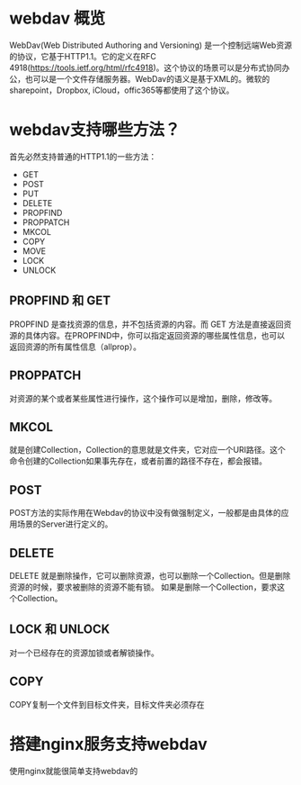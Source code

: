 # webdav 概览

WebDav(Web Distributed Authoring and Versioning) 是一个控制远端Web资源的协议，它基于HTTP1.1。它的定义在RFC 4918(https://tools.ietf.org/html/rfc4918)。这个协议的场景可以是分布式协同办公，也可以是一个文件存储服务器。WebDav的语义是基于XML的。微软的sharepoint，Dropbox, iCloud，offic365等都使用了这个协议。

# webdav支持哪些方法？

首先必然支持普通的HTTP1.1的一些方法：

* GET
* POST
* PUT
* DELETE
* PROPFIND
* PROPPATCH
* MKCOL
* COPY
* MOVE
* LOCK
* UNLOCK


## PROPFIND 和 GET

PROPFIND 是查找资源的信息，并不包括资源的内容。而 GET 方法是直接返回资源的具体内容。在PROPFIND中，你可以指定返回资源的哪些属性信息，也可以返回资源的所有属性信息（allprop）。

## PROPPATCH

对资源的某个或者某些属性进行操作，这个操作可以是增加，删除，修改等。

## MKCOL

就是创建Collection，Collection的意思就是文件夹，它对应一个URI路径。这个命令创建的Collection如果事先存在，或者前置的路径不存在，都会报错。

## POST

POST方法的实际作用在Webdav的协议中没有做强制定义，一般都是由具体的应用场景的Server进行定义的。

## DELETE

DELETE 就是删除操作，它可以删除资源，也可以删除一个Collection。但是删除资源的时候，要求被删除的资源不能有锁。
如果是删除一个Collection，要求这个Collection。

## LOCK 和 UNLOCK

对一个已经存在的资源加锁或者解锁操作。

## COPY

COPY复制一个文件到目标文件夹，目标文件夹必须存在

# 搭建nginx服务支持webdav

使用nginx就能很简单支持webdav的
